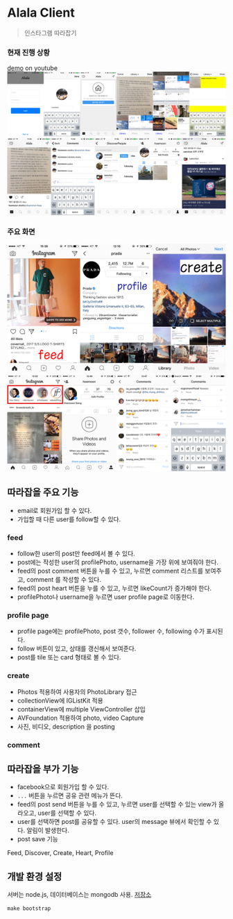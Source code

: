 # Alala Client
> 인스타그램 따라잡기

### 현재 진행 상황
[demo](https://youtu.be/0NQ4ubl6Slo) on youtube
![1](screenshot/screen-shot1.png)
![2](screenshot/screen-shot2.png)

### 주요 화면
![insta screen shot](screenshot/insta.png)
![insta screen shot2](screenshot/insta2.png)

## 따라잡을 주요 기능
- email로 회원가입 할 수 있다.
- 가입할 때 다른 user를 follow할 수 있다.

### feed
- follow한 user의 post만 feed에서 볼 수 있다.
- post에는 작성한 user의 profilePhoto, username을 가장 위에 보여줘야 한다.
- feed의 post comment 버튼을 누를 수 있고, 누르면 comment 리스트를 보여주고, comment 를 작성할 수 있다.
- feed의 post heart 버튼을 누를 수 있고, 누르면 likeCount가 증가해야 한다.
- profilePhoto나 username을 누르면 user profile page로 이동한다.

### profile page
- profile page에는 profilePhoto, post 갯수, follower 수, following 수가 표시된다.
- follow 버튼이 있고, 상태를 갱신해서 보여준다.
- post를 tile 또는 card 형태로 볼 수 있다.

### create
- Photos 적용하여 사용자의 PhotoLibrary 접근
- collectionView에 IGListKit 적용
- containerView에 multiple ViewController 삽입
- AVFoundation 적용하여 photo, video Capture
- 사진, 비디오, description 을 posting

### comment


## 따라잡을 부가 기능
- facebook으로 회원가입 할 수 있다.
- `...` 버튼을 누르면 공유 관련 메뉴가 뜬다.
- feed의 post send 버튼을 누를 수 있고, 누르면 user를 선택할 수 있는 view가 올라오고, user를 선택할 수 있다.
- user를 선택하면 post를 공유할 수 있다. user의 message 뷰에서 확인할 수 있다. 알림이 발생한다.
- post save 기능


Feed, Discover, Create, Heart, Profile

## 개발 환경 설정
서버는 node.js, 데이터베이스는 mongodb 사용. [저장소](https://github.com/team-meteor/Alala-Server)
```
make bootstrap
```

